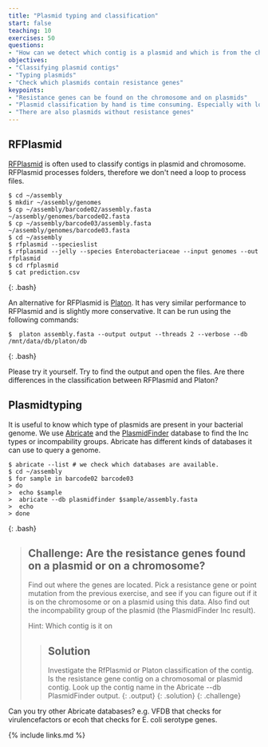 ```yaml
---
title: "Plasmid typing and classification"
start: false
teaching: 10
exercises: 50
questions:
- "How can we detect which contig is a plasmid and which is from the chromosome"
objectives:
- "Classifying plasmid contigs"
- "Typing plasmids"
- "Check which plasmids contain resistance genes"
keypoints:
- "Resistance genes can be found on the chromosome and on plasmids"
- "Plasmid classification by hand is time consuming. Especially with lots of contig, automated analysis is better"
- "There are also plasmids without resistance genes"
---
```


## RFPlasmid

[RFPlasmid](https://github.com/aldertzomer/RFPlasmid/tree/master) is often used to classify contigs in plasmid and chromosome. RFPlasmid processes folders, therefore we don't need a loop to process files.

~~~
$ cd ~/assembly
$ mkdir ~/assembly/genomes
$ cp ~/assembly/barcode02/assembly.fasta ~/assembly/genomes/barcode02.fasta
$ cp ~/assembly/barcode03/assembly.fasta ~/assembly/genomes/barcode03.fasta
$ cd ~/assembly
$ rfplasmid --specieslist
$ rfplasmid --jelly --species Enterobacteriaceae --input genomes --out rfplasmid
$ cd rfplasmid
$ cat prediction.csv
~~~
{: .bash}

An alternative for RFPlasmid is [Platon](https://github.com/oschwengers/platon). It has very similar performance to RFPlasmid and is slightly more conservative. It can be run using the following commands:

~~~
$  platon assembly.fasta --output output --threads 2 --verbose --db /mnt/data/db/platon/db
~~~
{: .bash}

Please try it yourself. Try to find the output and open the files. Are there differences in the classification between RFPlasmid and Platon? 

## Plasmidtyping
It is useful to know which type of plasmids are present in your bacterial genome. We use [Abricate](https://github.com/tseemann/abricate) and the [PlasmidFinder](https://bitbucket.org/genomicepidemiology/plasmidfinder/src/master/) database to find the Inc types or incompability groups. Abricate has different kinds of databases it can use to query a genome. 

~~~
$ abricate --list # we check which databases are available. 
$ cd ~/assembly
$ for sample in barcode02 barcode03
> do
>  echo $sample
>  abricate --db plasmidfinder $sample/assembly.fasta
>  echo
> done
~~~
{: .bash}


> ## Challenge: Are the resistance genes found on a plasmid or on a chromosome?
>
> Find out where the genes are located. Pick a resistance gene or point mutation from the previous exercise, and see if you can figure out if it is on the chromosome or on a plasmid using this data. Also find out the incompability group of the plasmid (the PlasmidFinder Inc result). 
> 
>
> Hint:
> Which contig is it on
> 
> 
> > ## Solution
> >
> > Investigate the RfPlasmid or Platon classification of the contig. Is the resistance gene contig on a chromosomal or plasmid contig.  Look up the contig name in the Abricate --db PlasmidFinder output. 
> > {: .output}
> {: .solution}
{: .challenge}

Can you try other Abricate databases? e.g. VFDB that checks for virulencefactors or ecoh that checks for E. coli serotype genes. 


{% include links.md %}
